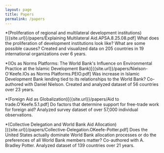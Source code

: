 ```yaml
---
layout: page
title: Papers
permalink: /papers
---
```


*(Proliferation of regional and multilateral development institutions)[{{site.url}}/papers/Explaining Multilateral Aid.APSA.8.25.08.pdf]
What does the proliferation of development institutions look like? What are some possible causes? Created and visualized data on 205 countries in 19 international organizations over 6 years.

*(IOs as Norms Platforms: The World Bank's Influence on Environmental Practice at the Islamic Development Bank)[{{site.url}}/papers/Nielson-O'Keefe.IOs as Norms Platforms.PEIO.pdf]
Was increase in Islamic Development Bank lending tied to its relationships to the World Bank? Co-authored with Daniel Nielson. Created and analyzed dataset of 56 countries over 23 years.

*(Foreign Aid as Globalization)[{{site.url}}/papers/Aid to trade.O'Keefe.5.1.pdf]
Do factors that determine support for free-trade work for foreign aid? Analyzed survey dataset of over 57,000 individual observations.

*(Collective Delegation and World Bank Aid Allocation)[{{site.url}}/papers/Collective-Delegation.OKeefe-Potter.pdf]
Does the United States actually dominate World Bank allocation processes or do the preferences of all World Bank members matter? Co-authored with A. Bradley Potter. Analyzed dataset of 139 countries over 21 years.

